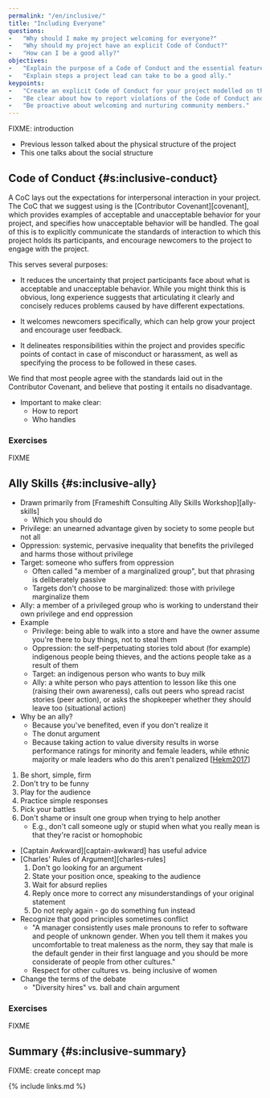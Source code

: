 ```yaml
---
permalink: "/en/inclusive/"
title: "Including Everyone"
questions:
-   "Why should I make my project welcoming for everyone?"
-   "Why should my project have an explicit Code of Conduct?"
-   "How can I be a good ally?"
objectives:
-   "Explain the purpose of a Code of Conduct and the essential features an effective one must have."
-   "Explain steps a project lead can take to be a good ally."
keypoints:
-   "Create an explicit Code of Conduct for your project modelled on the Contributor Covenant."
-   "Be clear about how to report violations of the Code of Conduct and who will handle such reports."
-   "Be proactive about welcoming and nurturing community members."
---
```


FIXME: introduction
-   Previous lesson talked about the physical structure of the project
-   This one talks about the social structure

## Code of Conduct {#s:inclusive-conduct}

A CoC lays out the expectations for interpersonal interaction in your project.
The CoC that we suggest using is the [Contributor Covenant][covenant],
which provides examples of acceptable and unacceptable behavior for your project,
and specifies how unacceptable behavior will be handled.
The goal of this is to explicitly communicate the standards of interaction to which this project holds its participants,
and encourage newcomers to the project to engage with the project.

This serves several purposes:

-   It reduces the uncertainty that project participants face about what is acceptable and unacceptable behavior.
    While you might think this is obvious,
    long experience suggests that articulating it clearly and concisely reduces problems caused by have different expectations.

-   It welcomes newcomers specifically, which can help grow your project and encourage user feedback.

-   It delineates responsibilities within the project and provides specific points of contact in case of misconduct or harassment,
    as well as specifying the process to be followed in these cases.

We find that most people agree with the standards laid out in the Contributor Covenant,
and believe that posting it entails no disadvantage.

-   Important to make clear:
    -   How to report
    -   Who handles

### Exercises

FIXME

## Ally Skills {#s:inclusive-ally}

-   Drawn primarily from [Frameshift Consulting Ally Skills Workshop][ally-skills]
    -   Which you should do
-   Privilege: an unearned advantage given by society to some people but not all
-   Oppression: systemic, pervasive inequality that benefits the privileged and harms those without privilege
-   Target: someone who suffers from oppression
    -   Often called "a member of a marginalized group", but that phrasing is deliberately passive
    -   Targets don't choose to be marginalized: those with privilege marginalize them
-   Ally: a member of a privileged group who is working to understand their own privilege and end oppression
-   Example
    -   Privilege: being able to walk into a store and have the owner assume you're there to buy things, not to steal them
    -   Oppression: the self-perpetuating stories told about (for example) indigenous people being thieves,
        and the actions people take as a result of them
    -   Target: an indigenous person who wants to buy milk
    -   Ally: a white person who pays attention to lesson like this one (raising their own awareness),
        calls out peers who spread racist stories (peer action),
        or asks the shopkeeper whether they should leave too (situational action)
-   Why be an ally?
    -   Because you've benefited, even if you don't realize it
    -   The donut argument
    -   Because taking action to value diversity results in worse performance ratings for minority and female leaders,
        while ethnic majority or male leaders who do this aren't penalized [[Hekm2017](#CITE)]
1.  Be short, simple, firm
1.  Don't try to be funny
1.  Play for the audience
1.  Practice simple responses
1.  Pick your battles
1.  Don't shame or insult one group when trying to help another
    -   E.g., don't call someone ugly or stupid when what you really mean is that they're racist or homophobic
-   [Captain Awkward][captain-awkward] has useful advice
-   [Charles' Rules of Argument][charles-rules]
    1.  Don't go looking for an argument
    1.  State your position once, speaking to the audience
    1.  Wait for absurd replies
    1.  Reply once more to correct any misunderstandings of your original statement
    1.  Do not reply again - go do something fun instead
-   Recognize that good principles sometimes conflict
    -   "A manager consistently uses male pronouns to refer to software and people of unknown gender.
        When you tell them it makes you uncomfortable to treat maleness as the norm,
        they say that male is the default gender in their first language
        and you should be more considerate of people from other cultures."
    -   Respect for other cultures vs. being inclusive of women
-   Change the terms of the debate
    -   "Diversity hires" vs. ball and chain argument

### Exercises

FIXME

## Summary {#s:inclusive-summary}

FIXME: create concept map

{% include links.md %}

